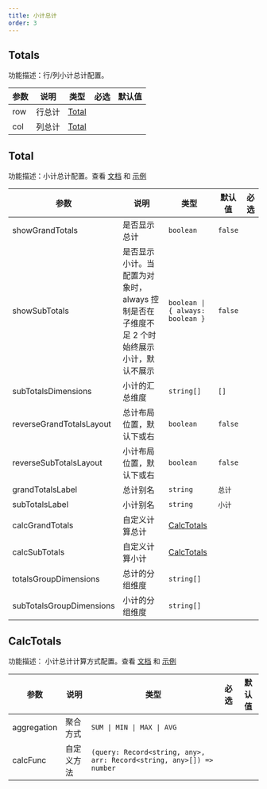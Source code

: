 ```yaml
---
title: 小计总计
order: 3
---
```


## Totals

功能描述：行/列小计总计配置。

| 参数 | 说明   | 类型                                          | 必选  | 默认值 |
| ---- | ------ | --------------------------------------------- | ---- | ------ |
| row  | 行总计 | [Total](/docs/api/general/S2Options#total) |       |    |
| col  | 列总计 | [Total](/docs/api/general/S2Options#total) |       |    |

## Total

功能描述：小计总计配置。查看 [文档](/manual/basic/totals) 和 [示例](/examples/analysis/totals/#basic)

| 参数                | 说明                     | 类型         | 默认值  | 必选  |
| ------------------- | ------------------------ | ------------ | ------- | ---- |
| showGrandTotals     | 是否显示总计             | `boolean`    | `false` |      |
| showSubTotals       | 是否显示小计。当配置为对象时，always 控制是否在子维度不足 2 个时始终展示小计，默认不展示             | `boolean \| { always: boolean }`    | `false` |      |
| subTotalsDimensions | 小计的汇总维度           | `string[]`   | `[]`    |      |
| reverseGrandTotalsLayout       | 总计布局位置，默认下或右 | `boolean`    | `false` |      |
| reverseSubTotalsLayout    | 小计布局位置，默认下或右 | `boolean`    | `false` |      |
| grandTotalsLabel               | 总计别名                 | `string`     |   `总计`      |       |
| subTotalsLabel            | 小计别名                 | `string`     |   `小计`      |       |
| calcGrandTotals          | 自定义计算总计                 | [CalcTotals](#calctotals) |         |       |
| calcSubTotals       | 自定义计算小计                 | [CalcTotals](#calctotals) |         |       |
| totalsGroupDimensions                  | 总计的分组维度                                            |`string[]`    |                    |      |
| subTotalsGroupDimensions               | 小计的分组维度                                            |  `string[]`            |                    |      |

## CalcTotals

功能描述： 小计总计计算方式配置。查看 [文档](/manual/basic/totals) 和 [示例](/examples/analysis/totals/#calculate)

| 参数        | 说明       | 类型                                                                 | 必选  | 默认值 |
| ----------- | ---------- | -------------------------------------------------------------------- | --- | ------ |
| aggregation | 聚合方式   | `SUM \| MIN \| MAX \| AVG`            |       |        |
| calcFunc    | 自定义方法 | `(query: Record<string, any>, arr: Record<string, any>[]) => number` |       |        |
